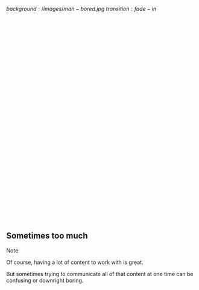 $background:/images/man-bored.jpg$
$transition:fade-in$


<h2 style="text-align: left; padding-top:550px">Sometimes too much</h2>

Note:

Of course, having a lot of content to work with is great. 

But sometimes trying to communicate all of that content at one time can be confusing or downright boring.
